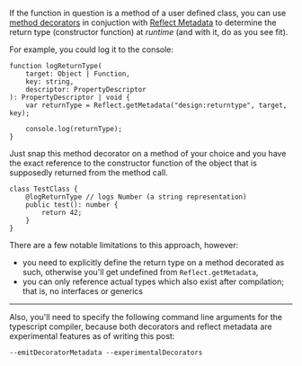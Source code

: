 If the function in question is a method of a user defined class, you can use [method decorators](https://github.com/Microsoft/TypeScript-Handbook/blob/master/pages/Decorators.md#method-decorators) in conjuction with [Reflect Metadata](https://github.com/rbuckton/ReflectDecorators) to determine the return type (constructor function) at *runtime* (and with it, do as you see fit).

For example, you could log it to the console:

```
function logReturnType(
    target: Object | Function,
    key: string,
    descriptor: PropertyDescriptor
): PropertyDescriptor | void {
    var returnType = Reflect.getMetadata("design:returntype", target, key);

    console.log(returnType);
}
```

Just snap this method decorator on a method of your choice and you have the exact reference to the constructor function of the object that is supposedly returned from the method call.

```
class TestClass {
    @logReturnType // logs Number (a string representation)
    public test(): number {
        return 42;
    }
}
```

There are a few notable limitations to this approach, however:

* you need to explicitly define the return type on a method decorated as such, otherwise you'll get undefined from `Reflect.getMetadata`,
* you can only reference actual types which also exist after compilation; that is, no interfaces or generics

***

Also, you'll need to specify the following command line arguments for the typescript compiler, because both decorators and reflect metadata are experimental features as of writing this post:

```
--emitDecoratorMetadata --experimentalDecorators
```
